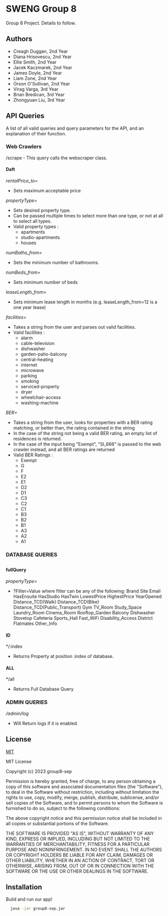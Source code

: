 # SWENG Group 8

Group 8 Project. Details to follow.

## Authors

- Creagh Duggan, 2nd Year
- Diana Hrisovescu, 2nd Year
- Ellie Smith, 2nd Year
- Jacek Kaczmarek, 2nd Year
- James Doyle, 2nd Year
- Liam Zone, 2nd Year
- Orson O'Sullivan, 2nd Year
- Virag Varga, 3rd Year
- Brian Bredican, 3rd Year
- Zhongyuan Liu, 3rd Year

## API Queries

A list of all valid queries and query parameters for the API, and an explanation of their function.

### Web Crawlers

/scrape - This query calls the webscraper class.

#### Daft  

*rentalPrice_to=* 
- Sets maximum acceptable price
  
*propertyType=*
- Sets desired property type. 
- Can be passed multiple times to select more than one type, or not at all to select all types.  
- Valid property types : 
  - apartments
  - studio-apartments
  - houses
  
*numBaths_from=*
- Sets the minimum number of bathrooms.
  
*numBeds_from=*
- Sets minimum number of beds
  
*leaseLength_from=*
- Sets minimum lease length in months (e.g. leaseLength_from=12 is a one year lease)
  
*facilities=*
- Takes a string from the user and parses out valid facilities.
- Valid facilities : 
  - alarm
  - cable-television
  - dishwasher
  - garden-patio-balcony
  - central-heating
  - internet
  - microwave
  - parking
  - smoking
  - serviced-property
  - dryer
  - wheelchair-access
  - washing-machine
     
*BER=*
 - Takes a string from the user, looks for properties with a BER rating matching, or better than, the rating contained in the string
 - In the case of the string not being a valid BER rating, an empty list of residences is returned.
 - In the case of the input being "Exempt", "SI_666" is passed to the web crawler instead, and all BER ratings are returned
 - Valid BER Ratings : 
    - Exempt
    - G
    - F
    - E2
    - E1
    - D2
    - D1
    - C3
    - C2
    - C1
    - B3
    - B2
    - B1
    - A3
    - A2
    - A1
    
    
### DATABASE QUERIES
## 

#### fullQuery  

*propertyType=*
- ?Filter=Value where filter can be any of the following:
Brand	Site  Email	HasEnsuite  HasStudio HasTwin LowestPrice HighestPrice  YearOpened  Distance_TCD(Walk)  Distance_TCD(Bike)  Distance_TCD(Public_Transport)  Gym TV_Room Study_Space Laundry_Room  Cinema_Room Rooftop_Garden  Balcony Dishwasher  Stovetop  Cafeteria Sports_Hall Fast_WiFi Disability_Access District  Flatmates Other_Info


  
#### ID  

*/:index
- Returns Property at position :index of database.
  

#### ALL  

*/all
- Returns Full Database Query
  
### ADMIN QUERIES

*/admin/log*
  - Will Return logs if it is enabled



## License

[MIT](https://choosealicense.com/licenses/mit/)

MIT License

Copyright (c) 2023 group8-sep

Permission is hereby granted, free of charge, to any person obtaining a copy
of this software and associated documentation files (the "Software"), to deal
in the Software without restriction, including without limitation the rights
to use, copy, modify, merge, publish, distribute, sublicense, and/or sell
copies of the Software, and to permit persons to whom the Software is
furnished to do so, subject to the following conditions:

The above copyright notice and this permission notice shall be included in all
copies or substantial portions of the Software.

THE SOFTWARE IS PROVIDED "AS IS", WITHOUT WARRANTY OF ANY KIND, EXPRESS OR
IMPLIED, INCLUDING BUT NOT LIMITED TO THE WARRANTIES OF MERCHANTABILITY,
FITNESS FOR A PARTICULAR PURPOSE AND NONINFRINGEMENT. IN NO EVENT SHALL THE
AUTHORS OR COPYRIGHT HOLDERS BE LIABLE FOR ANY CLAIM, DAMAGES OR OTHER
LIABILITY, WHETHER IN AN ACTION OF CONTRACT, TORT OR OTHERWISE, ARISING FROM,
OUT OF OR IN CONNECTION WITH THE SOFTWARE OR THE USE OR OTHER DEALINGS IN THE
SOFTWARE.

## Installation

Build and run our app!

```bash
  java -jar group8-sep.jar
```

